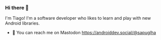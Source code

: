 ### Hi there 👋

I'm Tiago! I'm a software developer who likes to learn and play with new Android libraries.

<!-- - 🔭 I’m currently working as an Android engineer at [](https://) -->
- 🐘 You can reach me on Mastodon <a rel="me" href="https://androiddev.social/@sapuglha">https://androiddev.social/@sapuglha</a>
<!-- - 🐦 You can reach me on Twitter [@sapuglha](https://twitter.com/sapuglha) -->


<!-- 
- 👯 I’m looking to collaborate on 
- 🤔 I’m looking for help with ...
- 💬 Ask me about ...
- ⚡ Fun fact: ...
-->

